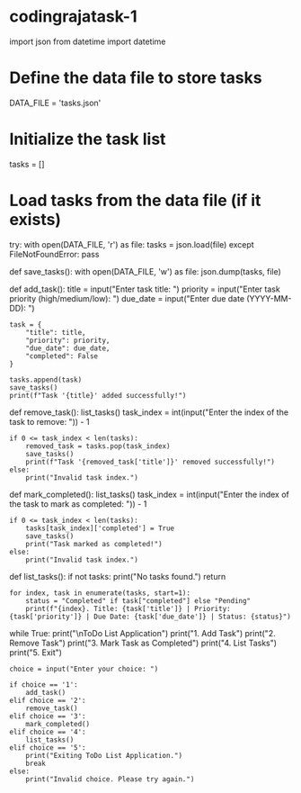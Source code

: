 # codingrajatask-1
import json
from datetime import datetime

# Define the data file to store tasks
DATA_FILE = 'tasks.json'

# Initialize the task list
tasks = []

# Load tasks from the data file (if it exists)
try:
    with open(DATA_FILE, 'r') as file:
        tasks = json.load(file)
except FileNotFoundError:
    pass

def save_tasks():
    with open(DATA_FILE, 'w') as file:
        json.dump(tasks, file)

def add_task():
    title = input("Enter task title: ")
    priority = input("Enter task priority (high/medium/low): ")
    due_date = input("Enter due date (YYYY-MM-DD): ")
    
    task = {
        "title": title,
        "priority": priority,
        "due_date": due_date,
        "completed": False
    }
    
    tasks.append(task)
    save_tasks()
    print(f"Task '{title}' added successfully!")

def remove_task():
    list_tasks()
    task_index = int(input("Enter the index of the task to remove: ")) - 1

    if 0 <= task_index < len(tasks):
        removed_task = tasks.pop(task_index)
        save_tasks()
        print(f"Task '{removed_task['title']}' removed successfully!")
    else:
        print("Invalid task index.")

def mark_completed():
    list_tasks()
    task_index = int(input("Enter the index of the task to mark as completed: ")) - 1

    if 0 <= task_index < len(tasks):
        tasks[task_index]['completed'] = True
        save_tasks()
        print("Task marked as completed!")
    else:
        print("Invalid task index.")

def list_tasks():
    if not tasks:
        print("No tasks found.")
        return

    for index, task in enumerate(tasks, start=1):
        status = "Completed" if task["completed"] else "Pending"
        print(f"{index}. Title: {task['title']} | Priority: {task['priority']} | Due Date: {task['due_date']} | Status: {status}")

while True:
    print("\nToDo List Application")
    print("1. Add Task")
    print("2. Remove Task")
    print("3. Mark Task as Completed")
    print("4. List Tasks")
    print("5. Exit")

    choice = input("Enter your choice: ")

    if choice == '1':
        add_task()
    elif choice == '2':
        remove_task()
    elif choice == '3':
        mark_completed()
    elif choice == '4':
        list_tasks()
    elif choice == '5':
        print("Exiting ToDo List Application.")
        break
    else:
        print("Invalid choice. Please try again.")
